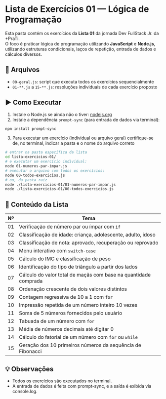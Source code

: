 # Lista de Exercícios 01 — Lógica de Programação

Esta pasta contém os exercícios da **Lista 01** da jornada Dev FullStack Jr. da +PraTi.  
O foco é praticar lógica de programação utilizando **JavaScript** e **Node.js**, utilizando estruturas condicionais, laços de repetição, entrada de dados e cálculos diversos.

## 📂 Arquivos
- `00-geral.js`: script que executa todos os exercícios sequencialmente
- `01-**.js` a `15-**.js`: resoluções individuais de cada exercício proposto

## ▶️ Como Executar
1. Instale o Node.js se ainda não o tiver: [nodejs.org](https://nodejs.org/)
2. Instale a dependência `prompt-sync` (para entrada de dados via terminal):

```bash
npm install prompt-sync
```
3. Para executar um exercício (individual ou arquivo geral) certifique-se de, no terminal, indicar a pasta e o nome do arquivo correto
```bash
# entrar na pasta específica da lista
cd lista-exercicios-01/
# e executar um exercício individual: 
node 01-numeros-par-impar.js
# executar o arquivo com todos os exercícios:
node 00-todos-exercicios.js
# ou, da pasta raiz
node ./lista-exercicios-01/01-numeros-par-impar.js
node ./lista-exercicios-01/00-todos-exercicios.js
```

## 📌 Conteúdo da Lista
| Nº | Tema                                                            |
| -- | --------------------------------------------------------------- |
| 01 | Verificação de número par ou ímpar com `if`                     |
| 02 | Classificação de idade: criança, adolescente, adulto, idoso     |
| 03 | Classificação de nota: aprovado, recuperação ou reprovado       |
| 04 | Menu interativo com `switch-case`                               |
| 05 | Cálculo do IMC e classificação de peso                          |
| 06 | Identificação do tipo de triângulo a partir dos lados           |
| 07 | Cálculo do valor total de maçãs com base na quantidade comprada |
| 08 | Ordenação crescente de dois valores distintos                   |
| 09 | Contagem regressiva de 10 a 1 com `for`                         |
| 10 | Impressão repetida de um número inteiro 10 vezes                |
| 11 | Soma de 5 números fornecidos pelo usuário                       |
| 12 | Tabuada de um número com `for`                                  |
| 13 | Média de números decimais até digitar 0                         |
| 14 | Cálculo do fatorial de um número com `for` ou `while`           |
| 15 | Geração dos 10 primeiros números da sequência de Fibonacci      |

## 💡 Observações
- Todos os exercícios são executados no terminal.
- A entrada de dados é feita com prompt-sync, e a saída é exibida via console.log.